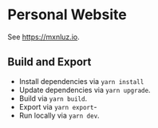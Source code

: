 # Personal Website

See https://mxnluz.io.


## Build and Export

- Install dependencies via `yarn install`
- Update dependencies via `yarn upgrade`.
- Build via `yarn build`.
- Export via `yarn export`-
- Run locally via `yarn dev`.
